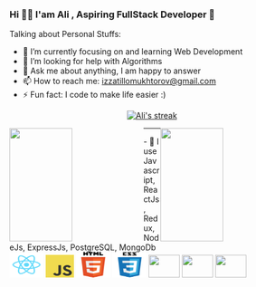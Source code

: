 ### Hi 👋🏽 I'am Ali ,  Aspiring FullStack Developer 🚀


Talking about Personal Stuffs:

- 🌱 I’m currently focusing on and learning Web Development
- 🤔 I’m looking for help with Algorithms
- 💬 Ask me about anything, I am happy to answer
- 📫 How to reach me: izzatillomukhtorov@gmail.com
- ⚡ Fun fact: I code to make life easier :)
<p align="center">
    <a href="https://github.com/alimukhtor/github-readme-streak-stats">
       <img title="🔥 Get streak stats for your profile at git.io/streak-stats" alt="Ali's streak" src="http://github-readme-streak-stats.herokuapp.com?user=alimukhtor&theme=react&date_format=M%20j%5B%2C%20Y%5D"/>
    </a>
</p>

<img align="left" width="47%" height="200px" src="https://awesome-github-stats.azurewebsites.net/user-stats/alimukhtor?cardType=level&theme=react"/>

<img align="right" width="47%" height="200px" src="https://github-readme-stats.vercel.app/api/top-langs/?username=alimukhtor&layout=compact&cardType=level&theme=react"/>

<hr/>
- 🌱  I use Javascript, ReactJs, Redux, NodeJs, ExpressJs, PostgreSQL, MongoDb
 <br/>
<div className=""inline-block>
<img className="img-fluid" src="https://raw.githubusercontent.com/github/explore/80688e429a7d4ef2fca1e82350fe8e3517d3494d/topics/react/react.png" width="60" height="45"/>
<img src="https://raw.githubusercontent.com/github/explore/80688e429a7d4ef2fca1e82350fe8e3517d3494d/topics/javascript/javascript.png" width="50" height="40"/>
<img src="https://raw.githubusercontent.com/github/explore/80688e429a7d4ef2fca1e82350fe8e3517d3494d/topics/html/html.png" width="60" height="45"/>
<img src="https://raw.githubusercontent.com/github/explore/80688e429a7d4ef2fca1e82350fe8e3517d3494d/topics/css/css.png" width="60" height="45"/>
<img className="ml-3" src="https://encrypted-tbn0.gstatic.com/images?q=tbn:ANd9GcSWp7pd1Qt0VYxUZY5tqPMemwjZN5DVMFkLWQ&usqp=CAU" width="55" height="40"/>
<img src="https://encrypted-tbn0.gstatic.com/images?q=tbn:ANd9GcR-LSqXMcOtsnyPHUjK831-94f2yC08LI5zlQ&usqp=CAU" width="55" height="40"/>
<img src="https://encrypted-tbn0.gstatic.com/images?q=tbn:ANd9GcTkn4DVgk4EVNiy0_JKDI3v-vcjA-WnebNFnA&usqp=CAU" width="55" height="40"/>
</div>
